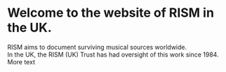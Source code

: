 # Welcome to the website of RISM in the UK.
RISM aims to document surviving musical sources worldwide.  
In the UK, the RISM (UK) Trust has had oversight of this work since 1984.
More text
